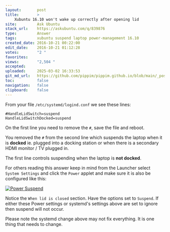 ```yaml
---
layout:       post
title:        >
    Xubuntu 16.10 won't wake up correctly after opening lid
site:         Ask Ubuntu
stack_url:    https://askubuntu.com/q/839876
type:         Answer
tags:         xubuntu suspend laptop power-management 16.10
created_date: 2016-10-21 00:22:00
edit_date:    2016-10-21 01:12:28
votes:        "2 "
favorites:    
views:        "2,504 "
accepted:     
uploaded:     2025-03-02 16:33:53
git_md_url:   https://github.com/pippim/pippim.github.io/blob/main/_posts/2016/2016-10-21-Xubuntu-16.10-won_t-wake-up-correctly-after-opening-lid.md
toc:          false
navigation:   false
clipboard:    false
---
```


From your file `/etc/systemd/logind.conf` we see these lines:

``` 
#HandleLidSwitch=suspend
HandleLidSwitchDocked=suspend
```

On the first line you need to remove the `#`, save the file and reboot.

You removed the `#` from the second line which suspends the laptop when it  is **docked** ie. plugged into a docking station or when there is a secondary HDMI monitor / TV plugged in.

The first line controls suspending when the laptop is **not docked**.

For others reading this answer keep in mind from the Launcher select `System Settings` and click the `Power` applet and make sure it is also be configured like this:

[![Power Suspend][1]][1]

Notice the `When lid is closed` section. Have the options set to `Suspend`. If either these Power settings or systemd's settings above are set to ignore then suspend will not occur.

Please note the systemd change above may not fix everything. It is one thing that needs to change.

  [1]: https://pippim.github.io/assets/img/posts/2016/22zyu.png
